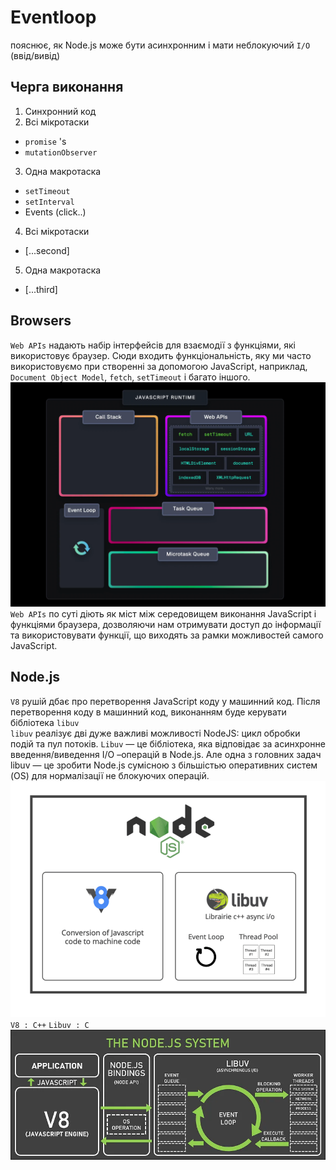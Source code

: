 # Eventloop
пояснює, як Node.js може бути асинхронним і мати неблокуючий `I/O` (ввід/вивід)
## Черга виконання
1.  Синхронний код
2. Всі мікротаски 
- `promise` 's
- `mutationObserver`
3. Одна макротаска 
- `setTimeout` 
- `setInterval`
- Events (click..)
4. Всі мікротаски
- [...second]
5. Одна макротаска
- [...third]
## Browsers
`Web APIs` надають набір інтерфейсів для взаємодії з функціями, які використовує браузер. Сюди входить функціональність, яку ми часто використовуємо при створенні за допомогою JavaScript, наприклад, `Document Object Model`, `fetch`, `setTimeout` і багато іншого.
![Web API Browser](/cheetsheets/assets/web_browser.png)
`Web APIs` по суті діють як міст між середовищем виконання JavaScript і функціями браузера, дозволяючи нам отримувати доступ до інформації та використовувати функції, що виходять за рамки можливостей самого JavaScript.

## Node.js
`V8` рушій дбає про перетворення JavaScript коду у машинний код. Після перетворення коду в машинний код, виконанням буде керувати бібліотека `libuv`<br>
`libuv` реалізує дві дуже важливі можливості NodeJS: цикл обробки подій та пул потоків. `Libuv` — це бібліотека, яка відповідає за  асинхронне введення/виведення I/O –операцій в Node.js. Але одна з головних задач libuv — це зробити Node.js сумісною з більшістью оперативних систем (OS) для нормалізації не блокуючих операцій. 
![Node.js](/cheetsheets/assets/nodejs.png)
<br>
`V8 : C++` `Libuv : C`
<br>
![Node.js system](/cheetsheets/assets/nodejs_system.webp)
